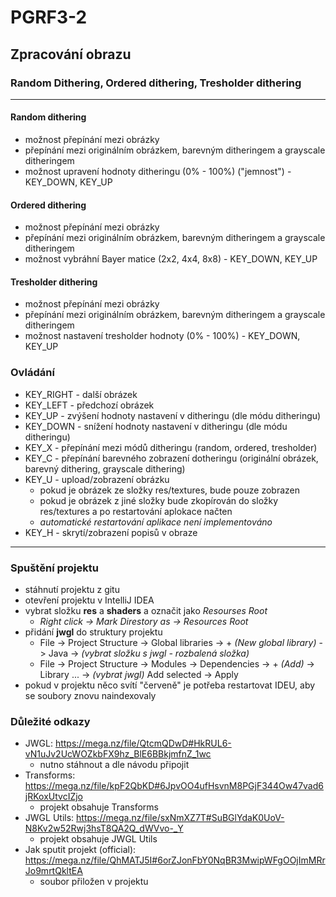 # PGRF3-2
## Zpracování obrazu
### Random Dithering, Ordered dithering, Tresholder dithering

------------------------------------------------------

#### Random dithering
- možnost přepínání mezi obrázky
- přepínání mezi originálním obrázkem, barevným ditheringem a grayscale ditheringem
- možnost upravení hodnoty ditheringu (0% - 100%) ("jemnost") - KEY_DOWN, KEY_UP

#### Ordered dithering
- možnost přepínání mezi obrázky
- přepínání mezi originálním obrázkem, barevným ditheringem a grayscale ditheringem
- možnost vybráhní Bayer matice (2x2, 4x4, 8x8) - KEY_DOWN, KEY_UP

#### Tresholder dithering
- možnost přepínání mezi obrázky
- přepínání mezi originálním obrázkem, barevným ditheringem a grayscale ditheringem
- možnost nastavení tresholder hodnoty (0% - 100%) - KEY_DOWN, KEY_UP

### Ovládání
* KEY_RIGHT - další obrázek
* KEY_LEFT - předchozí obrázek
* KEY_UP - zvýšení hodnoty nastavení v ditheringu (dle módu ditheringu)
* KEY_DOWN - snížení hodnoty nastavení v ditheringu (dle módu ditheringu)
* KEY_X - přepínání mezi módů ditheringu (random, ordered, tresholder)
* KEY_C - přepínání barevného zobrazení dotheringu (originální obrázek, barevný dithering, grayscale dithering)
* KEY_U - upload/zobrazení obrázku
  * pokud je obrázek ze složky res/textures, bude pouze zobrazen
  * pokud je obrázek z jiné složky bude zkopírován do složky res/textures a po restartování aplokace načten
  * *automatické restartování aplikace není implementováno*
* KEY_H - skrytí/zobrazení popisů v obraze

--------------------------------
### Spuštění projektu
- stáhnutí projektu z gitu
- otevření projektu v IntelliJ IDEA
- vybrat složku **res** a **shaders** a označit jako _Resourses Root_
  - _Right click -> Mark Direstory as -> Resources Root_
- přidání **jwgl** do struktury projektu
  - File -> Project Structure -> Global libraries -> + _(New global library)_ -> Java -> _(vybrat složku s jwgl - rozbalená složka)_
  - File -> Project Structure -> Modules -> Dependencies -> + _(Add)_ -> Library ... -> _(vybrat jwgl)_ Add selected -> Apply
- pokud v projektu něco svítí "červeně" je potřeba restartovat IDEU, aby se soubory znovu naindexovaly

### Důležité odkazy
- JWGL: https://mega.nz/file/QtcmQDwD#HkRUL6-vN1uJv2UcWOZkbFX9hz_BlE6BBkjmfnZ_1wc
  - nutno stáhnout a dle návodu připojit
- Transforms:  https://mega.nz/file/kpF2QbKD#6JpvOO4ufHsvnM8PGjF344Ow47vad6jRKoxUtvcIZjo
  - projekt obsahuje Transforms
- JWGL Utils: https://mega.nz/file/sxNmXZ7T#SuBGlYdaK0UoV-N8Kv2w52Rwj3hsT8QA2Q_dWVvo-_Y
  - projekt obsahuje JWGL Utils
- Jak sputit projekt (official): https://mega.nz/file/QhMATJ5I#6orZJonFbY0NqBR3MwipWFgOOjImMRrJo9mrtQkltEA
  - soubor přiložen v projektu
